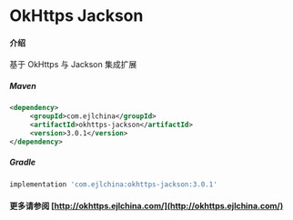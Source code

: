# OkHttps Jackson

#### 介绍

基于 OkHttps 与 Jackson 集成扩展


##### Maven

```xml
<dependency>
     <groupId>com.ejlchina</groupId>
     <artifactId>okhttps-jackson</artifactId>
     <version>3.0.1</version>
</dependency>
```

##### Gradle

```groovy
implementation 'com.ejlchina:okhttps-jackson:3.0.1'
```

#### 更多请参阅 [http://okhttps.ejlchina.com/](http://okhttps.ejlchina.com/)

